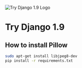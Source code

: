 ![Try Django 1.9 Logo](https://cfe-static.s3.amazonaws.com/media/try-django-19/images/try_django_19.png)

# Try Django 1.9

## How to install Pillow
```bash
sudo apt-get install libjpeg8-dev
pip install -r requirements.txt
```
